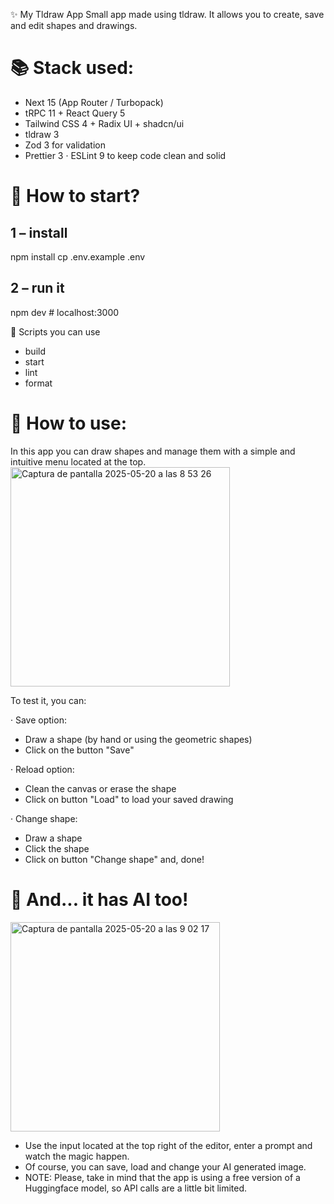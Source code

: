 ✨ My Tldraw App
Small app made using tldraw. It allows you to create, save and edit shapes and drawings.

# 📚 Stack used:

- Next 15 (App Router / Turbopack)
- tRPC 11 + React Query 5
- Tailwind CSS 4 + Radix UI + shadcn/ui
- tldraw 3
- Zod 3 for validation
- Prettier 3 · ESLint 9 to keep code clean and solid

# 🚀 How to start?

## 1 – install

npm install
cp .env.example .env

## 2 – run it

npm dev # localhost:3000

🔧 Scripts you can use

- build
- start
- lint
- format

# 🎨 How to use:

In this app you can draw shapes and manage them with a simple and intuitive menu located at the top.
<img width="351" alt="Captura de pantalla 2025-05-20 a las 8 53 26" src="https://github.com/user-attachments/assets/74b4228c-4655-40d8-b90f-9a11304d89f6" />

To test it, you can:

· Save option:

- Draw a shape (by hand or using the geometric shapes)
- Click on the button "Save"

· Reload option:

- Clean the canvas or erase the shape
- Click on button "Load" to load your saved drawing

· Change shape:

- Draw a shape
- Click the shape
- Click on button "Change shape" and, done!
 
# 🤖 And... it has AI too!
 
<img width="335" alt="Captura de pantalla 2025-05-20 a las 9 02 17" src="https://github.com/user-attachments/assets/f5ed0996-17ab-47ec-a027-2c133d8139dc" />

- Use the input located at the top right of the editor, enter a prompt and watch the magic happen.
- Of course, you can save, load and change your AI generated image.
- NOTE: Please, take in mind that the app is using a free version of a Huggingface model, so API calls are a little bit limited.





